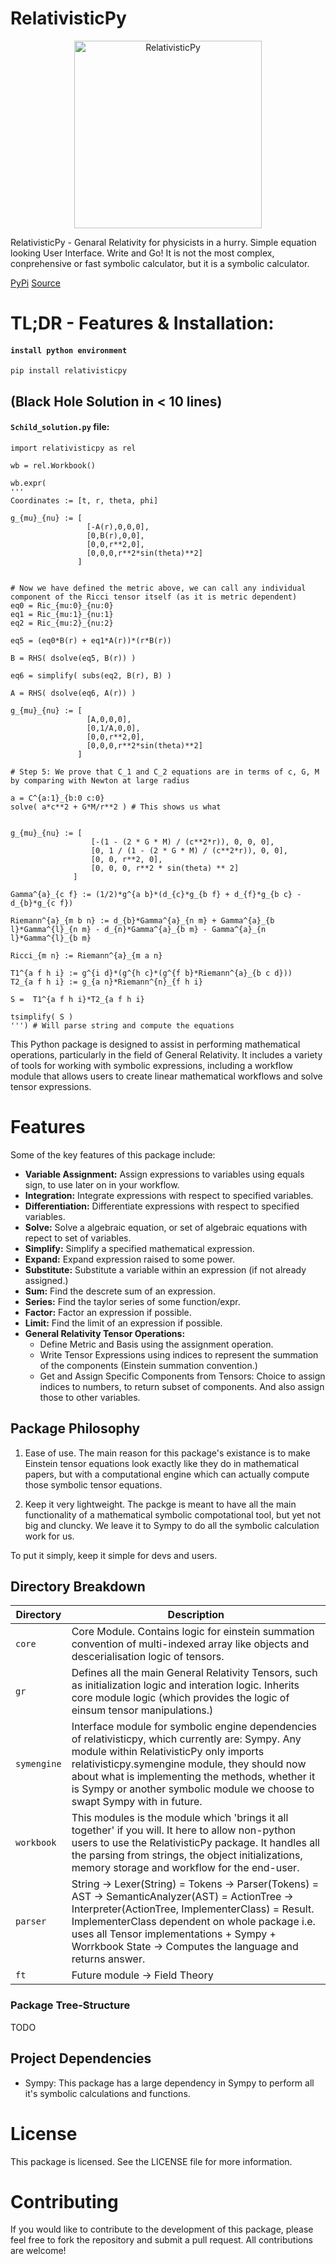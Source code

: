 
# RelativisticPy
<p align="center">
  <img src="./assets/logo.gif" alt="RelativisticPy" width="300">
</p>

RelativisticPy - Genaral Relativity for physicists in a hurry. Simple equation looking User Interface. Write and Go! 
It is not the most complex, conprehensive or fast symbolic calculator, but it is a symbolic calculator.

[PyPi](https://pypi.org/project/relativisticpy/)
[Source](https://github.com/cottrellashley/relativisticpy)


# TL;DR - Features & Installation: 

#### `install python environment`
```
pip install relativisticpy
```

## (Black Hole Solution in < 10 lines)


#### `Schild_solution.py` file:
``` 
import relativisticpy as rel

wb = rel.Workbook()

wb.expr(
'''
Coordinates := [t, r, theta, phi]

g_{mu}_{nu} := [ 
                 [-A(r),0,0,0], 
                 [0,B(r),0,0], 
                 [0,0,r**2,0], 
                 [0,0,0,r**2*sin(theta)**2]
               ]


# Now we have defined the metric above, we can call any individual component of the Ricci tensor itself (as it is metric dependent)
eq0 = Ric_{mu:0}_{nu:0}
eq1 = Ric_{mu:1}_{nu:1}
eq2 = Ric_{mu:2}_{nu:2}

eq5 = (eq0*B(r) + eq1*A(r))*(r*B(r))

B = RHS( dsolve(eq5, B(r)) )

eq6 = simplify( subs(eq2, B(r), B) )

A = RHS( dsolve(eq6, A(r)) )

g_{mu}_{nu} := [
                 [A,0,0,0], 
                 [0,1/A,0,0], 
                 [0,0,r**2,0], 
                 [0,0,0,r**2*sin(theta)**2]
               ]

# Step 5: We prove that C_1 and C_2 equations are in terms of c, G, M by comparing with Newton at large radius

a = C^{a:1}_{b:0 c:0}
solve( a*c**2 + G*M/r**2 ) # This shows us what 

              
g_{mu}_{nu} := [
                  [-(1 - (2 * G * M) / (c**2*r)), 0, 0, 0],
                  [0, 1 / (1 - (2 * G * M) / (c**2*r)), 0, 0],
                  [0, 0, r**2, 0],
                  [0, 0, 0, r**2 * sin(theta) ** 2]
              ]
              
Gamma^{a}_{c f} := (1/2)*g^{a b}*(d_{c}*g_{b f} + d_{f}*g_{b c} - d_{b}*g_{c f})

Riemann^{a}_{m b n} := d_{b}*Gamma^{a}_{n m} + Gamma^{a}_{b l}*Gamma^{l}_{n m} - d_{n}*Gamma^{a}_{b m} - Gamma^{a}_{n l}*Gamma^{l}_{b m}

Ricci_{m n} := Riemann^{a}_{m a n}

T1^{a f h i} := g^{i d}*(g^{h c}*(g^{f b}*Riemann^{a}_{b c d}))
T2_{a f h i} := g_{a n}*Riemann^{n}_{f h i}

S =  T1^{a f h i}*T2_{a f h i}
              
tsimplify( S )
''') # Will parse string and compute the equations

```


This Python package is designed to assist in performing mathematical operations, particularly in the field of General Relativity. It includes a variety of tools for working with symbolic expressions, including a workflow module that allows users to create linear mathematical workflows and solve tensor expressions.

# Features

Some of the key features of this package include:

- **Variable Assignment:** Assign expressions to variables using equals sign, to use later on in your workflow.
- **Integration:** Integrate expressions with respect to specified variables.
- **Differentiation:** Differentiate expressions with respect to specified variables.
- **Solve:** Solve a algebraic equation, or set of algebraic equations with repect to set of variables.
- **Simplify:** Simplify a specified mathematical expression.
- **Expand:** Expand expression raised to some power.
- **Substitute:** Substitute a variable within an expression (if not already assigned.)
- **Sum:** Find the descrete sum of an expression.
- **Series:** Find the taylor series of some function/expr.
- **Factor:** Factor an expression if possible.
- **Limit:** Find the limit of an expression if possible.
- **General Relativity Tensor Operations:**
    - Define Metric and Basis using the assignment operation.
    - Write Tensor Expressions using indices to represent the summation of the components (Einstein summation convention.)
    - Get and Assign Specific Components from Tensors: Choice to assign indices to numbers, to return subset of components. And also assign those to other variables.

## Package Philosophy

1. Ease of use. The main reason for this package's existance is to make Einstein tensor equations look exactly like they do in mathematical papers, but with a computational engine which can actually compute those symbolic tensor equations.

2. Keep it very lightweight. The packge is meant to have all the main functionality of a mathematical symbolic compotational tool, but yet not big and cluncky. We leave it to Sympy to do all the symbolic calculation work for us.

To put it simply, keep it simple for devs and users.

## Directory Breakdown

| Directory            | Description |
|----------------------|-------------|
| `core`               | Core Module. Contains logic for einstein summation convention of multi-indexed array like objects and descerialisation logic of tensors. |
| `gr`                 | Defines all the main General Relativity Tensors, such as initialization logic and interation logic. Inherits core module logic (which provides the logic of einsum tensor manipulations.) |
| `symengine`           | Interface module for symbolic engine dependencies of relativisticpy, which currently are: Sympy. Any module within RelativisticPy only imports relativisticpy.symengine module, they should now about what is implementing the methods, whether it is Sympy or another symbolic module we choose to swapt Sympy with in future. |
| `workbook` | This modules is the module which 'brings it all together' if you will. It here to allow non-python users to use the RelativisticPy package. It handles all the parsing from strings, the object initializations, memory storage and workflow for the end-user.        |
| `parser` | String -> Lexer(String) = Tokens -> Parser(Tokens) = AST -> SemanticAnalyzer(AST) = ActionTree -> Interpreter(ActionTree, ImplementerClass) = Result.  ImplementerClass dependent on whole package i.e. uses all Tensor implementations + Sympy + Worrkbook State -> Computes the language and returns answer.   |
| `ft` | Future module -> Field Theory       |

### Package Tree-Structure

TODO

## Project Dependencies

- Sympy: This package has a large dependency in Sympy to perform all it's symbolic calculations and functions.

# License

This package is licensed. See the LICENSE file for more information.

# Contributing

If you would like to contribute to the development of this package, please feel free to fork the repository and submit a pull request. All contributions are welcome!
